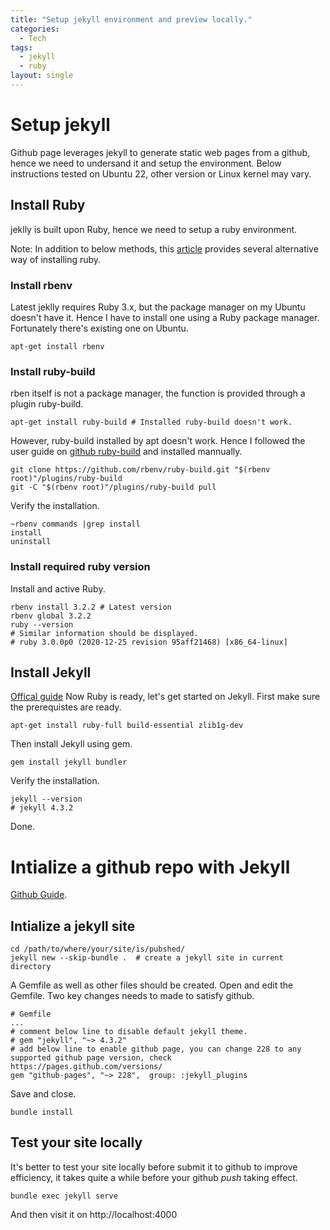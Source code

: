 ```yaml
---
title: "Setup jekyll environment and preview locally."
categories:
  - Tech
tags:
  - jekyll
  - ruby
layout: single
---
```

# Setup jekyll

Github page leverages jekyll to generate static web pages from a github, hence we need to undersand it and setup the environment.
Below instructions tested on Ubuntu 22, other version or Linux kernel may vary.

## Install Ruby

jeklly is built upon Ruby, hence we need to setup a ruby environment.

Note: In addition to below methods, this [article](https://www.ruby-lang.org/en/documentation/installation/) provides several alternative way of installing ruby.

### Install rbenv

Latest jeklly requires Ruby 3.x, but the package manager on my Ubuntu doesn't have it. Hence I have to install one using a Ruby package manager. Fortunately there's existing one on Ubuntu.

```shell
apt-get install rbenv
```

### Install ruby-build

rben itself is not a package manager, the function is provided through a plugin ruby-build.

```shell
apt-get install ruby-build # Installed ruby-build doesn't work.
```

However, ruby-build installed by apt doesn't work. Hence I followed the user guide on [github ruby-build](https://github.com/rbenv/ruby-build) and installed mannually.

```shell
git clone https://github.com/rbenv/ruby-build.git "$(rbenv root)"/plugins/ruby-build
git -C "$(rbenv root)"/plugins/ruby-build pull
```

Verify the installation.

```shell
~rbenv commands |grep install
install
uninstall
```

### Install required ruby version

Install and active Ruby.

```shell
rbenv install 3.2.2 # Latest version
rbenv global 3.2.2
ruby --version
# Similar information should be displayed.
# ruby 3.0.0p0 (2020-12-25 revision 95aff21468) [x86_64-linux]
```

## Install Jekyll

[Offical guide](https://jekyllrb.com/docs/installation/ubuntu/)
Now Ruby is ready, let's get started on Jekyll.
First make sure the prerequistes are ready.

```
apt-get install ruby-full build-essential zlib1g-dev
```

Then install Jekyll using gem.

```
gem install jekyll bundler
```

Verify the installation.

```
jekyll --version
# jekyll 4.3.2
```

Done.

# Intialize a github repo with Jekyll

[Github Guide](https://docs.github.com/en/pages/setting-up-a-github-pages-site-with-jekyll/creating-a-github-pages-site-with-jekyll).

## Intialize a jekyll site

```shell
cd /path/to/where/your/site/is/pubshed/
jekyll new --skip-bundle .  # create a jekyll site in current directory
```

A Gemfile as well as other files should be created. Open and edit the Gemfile. Two key changes needs to made to satisfy github.

```shell
# Gemfile
...
# comment below line to disable default jekyll theme.
# gem "jekyll", "~> 4.3.2"
# add below line to enable github page, you can change 228 to any supported github page version, check https://pages.github.com/versions/
gem "github-pages", "~> 228",  group: :jekyll_plugins
```

Save and close.

```shell
bundle install
```

## Test your site locally

It's better to test your site locally before submit it to github to improve efficiency, it takes quite a while before your github *push* taking effect.

```shell
bundle exec jekyll serve
```

And then visit it on http://localhost:4000
